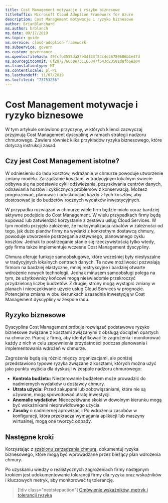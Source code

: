 ```yaml
---
title: Cost Management motywacje i ryzyko biznesowe
titleSuffix: Microsoft Cloud Adoption Framework for Azure
description: Cost Management motywacje i ryzyko biznesowe
author: BrianBlanchard
ms.author: brblanch
ms.date: 09/17/2019
ms.topic: guide
ms.service: cloud-adoption-framework
ms.subservice: govern
ms.custom: governance
ms.openlocfilehash: 49fcfb3558da82e34f33f54c4e36780606b1e47d
ms.sourcegitcommit: 6f287276650e731163047f543d23581d8fb6e204
ms.translationtype: MT
ms.contentlocale: pl-PL
ms.lasthandoff: 11/07/2019
ms.locfileid: "73753256"
---
```

# <a name="cost-management-motivations-and-business-risks"></a>Cost Management motywacje i ryzyko biznesowe

W tym artykule omówiono przyczyny, w których klienci zazwyczaj przyjmują Cost Management dyscyplinę w ramach strategii nadzoru chmurowego. Zawiera również kilka przykładów ryzyka biznesowego, które dotyczą instrukcji zasad.

<!-- markdownlint-disable MD026 -->

## <a name="is-cost-management-relevant"></a>Czy jest Cost Management istotne?

W odniesieniu do ładu kosztów, wdrażanie w chmurze powoduje utworzenie zmiany modelu. Zarządzanie kosztami w tradycyjnym lokalnym świecie odbywa się na podstawie cykli odświeżania, pozyskiwania centrów danych, odnawiania hostów i cyklicznych problemów z konserwacją. Możesz prognozować, planować i udoskonalać każdy z tych kosztów, aby dostosować je do budżetów rocznych wydatków inwestycyjnych.

W przypadku rozwiązań w chmurze wiele firm będzie miało coraz bardziej aktywne podejście do Cost Management. W wielu przypadkach firmy będą kupować lub zatwierdzić korzystanie z zestawu usług Cloud Services. W tym modelu przyjęto założenie, że maksymalizacja rabatów w zależności od tego, jak dużo planów firmy na wydatki z konkretnym dostawcą chmury, powoduje utworzenie postrzegania aktywnego, planowanego cyklu kosztów. Jednak to postrzeganie stanie się rzeczywistością tylko wtedy, gdy firma także implementuje wczesne Cost Management dyscypliny.

Chmura oferuje funkcje samoobsługowe, które wcześniej były niesłyszalne w tradycyjnych lokalnych centrach danych. Te nowe możliwości pozwalają firmom na bardziej elastyczne, mniej restrykcyjne i bardziej otwarte wdrożenie nowych technologii. Jednak minusem samoobsługi polega na tym, że użytkownicy końcowi mogą nieświadomie przekroczyć przydzieloną liczbę budżetów. Z drugiej strony mogą wystąpić zmiany w planach i nieoczekiwane użycie usług Cloud Services w prognozie. Potencjalna zmiana w obu kierunkach uzasadnia inwestycję w Cost Management dyscypliny w zespole ładu.

## <a name="business-risk"></a>Ryzyko biznesowe

Dyscyplina Cost Management próbuje rozwiązać podstawowe ryzyko biznesowe związane z kosztami związanymi z obsługą obciążeń opartych na chmurze. Pracuj z firmą, aby identyfikować te zagrożenia i monitorować każdy z nich w celu zapewnienia przydatności podczas planowania i implementowania wdrożeń w chmurze.

Zagrożenia będą się różnić między organizacjami, ale poniżej przedstawiono typowe ryzyka związane z kosztami, których można użyć jako punktu wyjścia dla dyskusji w zespole nadzoru chmurowego:

- **Kontrola budżetu:** Niesterowanie budżetem może prowadzić do nadmiernych wydatków u dostawcy chmury.
- **Utrata użycia:** Przed zakupami lub zobowiązaniami, które nie są używane, mogą spowodować utratę inwestycji.
- **Anomalie wydatków:** Nieoczekiwane skoki w dowolnym kierunku mogą być wskaźnikami nieprawidłowego użycia.
- **Zasoby** o nadmiernej aprowizacji: Po wdrożeniu zasobów w konfiguracji, która przekracza wymagania aplikacji lub maszyny wirtualnej, mogą one tworzyć odpady.

## <a name="next-steps"></a>Następne kroki

Korzystając z [szablonu zarządzania chmurą](./template.md), dokumentuj ryzyka biznesowego, które mogą być wprowadzane przez bieżący plan wdrożenia chmury.

Po uzyskaniu wiedzy o realistycznych zagrożeniach firmy następnym krokiem jest udokumentowanie tolerancji firmy dla ryzyka oraz wskaźników i kluczowych metryk, aby monitorować tę tolerancję.

> [!div class="nextstepaction"]
> [Omówienie wskaźników, metryk i tolerancji ryzyka](./metrics-tolerance.md)
